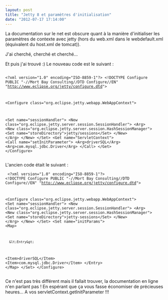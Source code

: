 ```yaml
---
layout: post
title: "Jetty 8 et paramètres d'initialisation"
date: "2012-07-17 17:14:00"
---
```

La documentation sur le net est obscure quant à la manière d'initialiser les paramètres de contexte avec jetty (hors du web.xml dans le webdefault.xml (équivalent du host.xml de tomcat)). 

J'ai cherché, cherché et cherché...  

Et puis j'ai trouvé :)  Le nouveau code est le suivant :  <pre><code>
&lt;?xml version="1.0"  encoding="ISO-8859-1"?&gt;
&lt;!DOCTYPE Configure PUBLIC "-//Mort Bay Consulting//DTD Configure//EN" 
"http://www.eclipse.org/jetty/configure.dtd"&gt;

&lt;Configure class="org.eclipse.jetty.webapp.WebAppContext"&gt;

  &lt;Set name="sessionHandler"&gt;
    &lt;New class="org.eclipse.jetty.server.session.SessionHandler"&gt;
      &lt;Arg&gt;
        &lt;New class="org.eclipse.jetty.server.session.HashSessionManager"&gt;
          &lt;Set name="storeDirectory"&gt;jetty/sessions&lt;/Set&gt;
        &lt;/New&gt;
      &lt;/Arg&gt;
    &lt;/New&gt;
  &lt;/Set&gt;
  &lt;Get name="ServletContext"&gt;
    &lt;Call name="setInitParameter"&gt;
      &lt;Arg&gt;driverSQL&lt;/Arg&gt;
      &lt;Arg&gt;com.mysql.jdbc.Driver&lt;/Arg&gt;
    &lt;/Call&gt;
  &lt;/Get&gt;
&lt;/Configure&gt;
</code></pre> L'ancien code était le suivant :  <pre><code>
&lt;?xml version="1.0"  encoding="ISO-8859-1"?&gt;
&lt;!DOCTYPE Configure PUBLIC "-//Mort Bay Consulting//DTD Configure//EN" 
"http://www.eclipse.org/jetty/configure.dtd"&gt;

&lt;Configure class="org.eclipse.jetty.webapp.WebAppContext"&gt;
  &lt;Set name="sessionHandler"&gt;
    &lt;New class="org.eclipse.jetty.server.session.SessionHandler"&gt;
      &lt;Arg&gt;
 &lt;New class="org.eclipse.jetty.server.session.HashSessionManager"&gt;
   &lt;Set name="storeDirectory"&gt;jetty-sessions&lt;/Set&gt;
 &lt;/New&gt;
      &lt;/Arg&gt;
    &lt;/New&gt;
  &lt;/Set&gt;
  &lt;Set name="initParams"&gt;
    &lt;Map&gt;

      &lt;Entry&gt;
 &lt;Item&gt;driverSQL&lt;/Item&gt;
 &lt;Item&gt;com.mysql.jdbc.Driver&lt;/Item&gt;
      &lt;/Entry&gt;
&lt;/Map&gt;
  &lt;/Set&gt;
&lt;/Configure&gt;
</code></pre> Ce n'est pas très différent mais il fallait trouver, la documentation en ligne n'en parlant pas !  En espérant que ça vous fasse économiser de précieuses heures...  A vos servletContext.getInitParameter !!!
